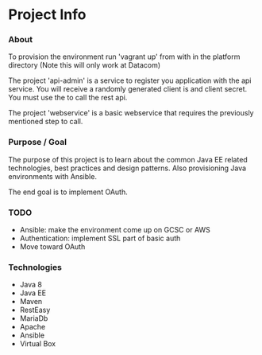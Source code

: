 # Project Info

### About
 
To provision the environment run 'vagrant up' from with in the platform directory (Note this will only work at Datacom)

The project 'api-admin' is a service to register you application with the api service. You will receive a randomly generated client is and client secret. You must use the to call the rest api. 
 
The project 'webservice' is a basic webservice that requires the previously mentioned step to call. 

### Purpose / Goal

The purpose of this project is to learn about the common Java EE related technologies, best practices and design patterns. Also provisioning Java environments with Ansible. 

The end goal is to implement OAuth.
 
 
### TODO

- Ansible: make the environment come up on GCSC or AWS
- Authentication: implement SSL part of basic auth
- Move toward OAuth


### Technologies
 
- Java 8
- Java EE
- Maven
- RestEasy
- MariaDb
- Apache
- Ansible
- Virtual Box
